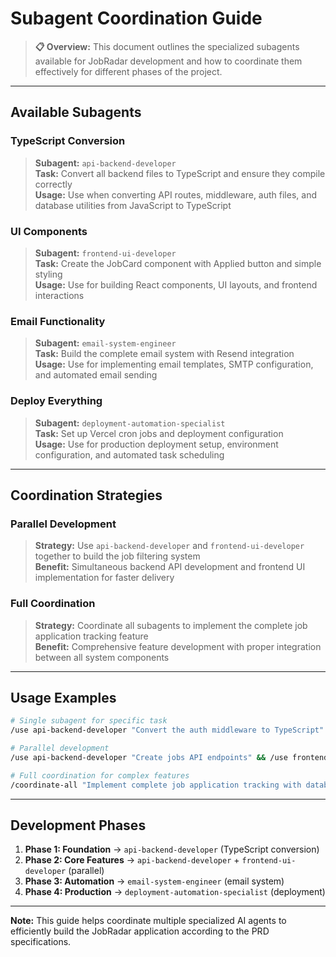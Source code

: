 # Subagent Coordination Guide

> **📋 Overview:** This document outlines the specialized subagents available for JobRadar development and how to coordinate them effectively for different phases of the project.

---

## Available Subagents

### TypeScript Conversion
> **Subagent:** `api-backend-developer`  
> **Task:** Convert all backend files to TypeScript and ensure they compile correctly  
> **Usage:** Use when converting API routes, middleware, auth files, and database utilities from JavaScript to TypeScript

### UI Components
> **Subagent:** `frontend-ui-developer`  
> **Task:** Create the JobCard component with Applied button and simple styling  
> **Usage:** Use for building React components, UI layouts, and frontend interactions

### Email Functionality  
> **Subagent:** `email-system-engineer`  
> **Task:** Build the complete email system with Resend integration  
> **Usage:** Use for implementing email templates, SMTP configuration, and automated email sending

### Deploy Everything
> **Subagent:** `deployment-automation-specialist`  
> **Task:** Set up Vercel cron jobs and deployment configuration  
> **Usage:** Use for production deployment setup, environment configuration, and automated task scheduling

---

## Coordination Strategies

### Parallel Development
> **Strategy:** Use `api-backend-developer` and `frontend-ui-developer` together to build the job filtering system  
> **Benefit:** Simultaneous backend API development and frontend UI implementation for faster delivery

### Full Coordination
> **Strategy:** Coordinate all subagents to implement the complete job application tracking feature  
> **Benefit:** Comprehensive feature development with proper integration between all system components

---

## Usage Examples

```bash
# Single subagent for specific task
/use api-backend-developer "Convert the auth middleware to TypeScript"

# Parallel development
/use api-backend-developer "Create jobs API endpoints" && /use frontend-ui-developer "Build job listing components"

# Full coordination for complex features
/coordinate-all "Implement complete job application tracking with database, UI, and email notifications"
```

---

## Development Phases

1. **Phase 1: Foundation** → `api-backend-developer` (TypeScript conversion)
2. **Phase 2: Core Features** → `api-backend-developer` + `frontend-ui-developer` (parallel)  
3. **Phase 3: Automation** → `email-system-engineer` (email system)
4. **Phase 4: Production** → `deployment-automation-specialist` (deployment)

---

**Note:** This guide helps coordinate multiple specialized AI agents to efficiently build the JobRadar application according to the PRD specifications.